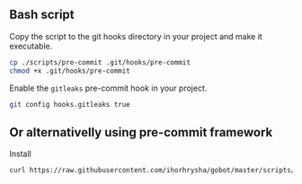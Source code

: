 ## Bash script

Copy the script to the git hooks directory in your project and make it executable.

```bash
cp ./scripts/pre-commit .git/hooks/pre-commit
chmod +x .git/hooks/pre-commit
```

Enable the `gitleaks` pre-commit hook in your project.

```bash
git config hooks.gitleaks true
```


## Or alternativelly using pre-commit framework

Install 
```bash
curl https://raw.githubusercontent.com/ihorhrysha/gobot/master/scripts/init-pre-commit | sh
```